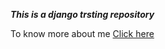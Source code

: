 ***This is a django trsting repository***

To know more about me [Click here](Mrizvank.github.io/Resume)
